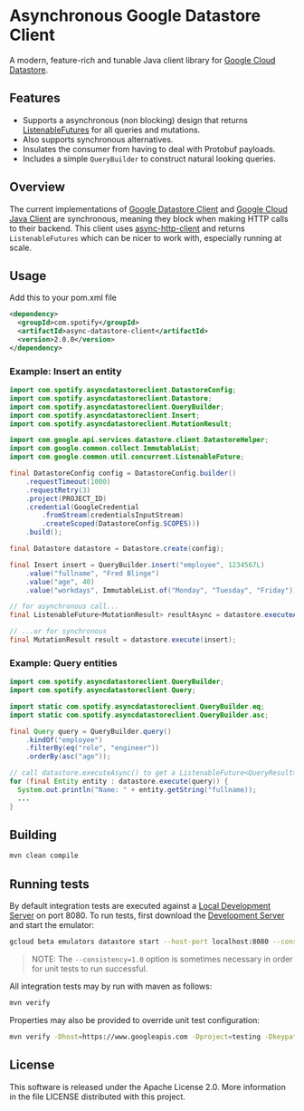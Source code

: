 # Asynchronous Google Datastore Client

A modern, feature-rich and tunable Java client library for [Google Cloud Datastore](https://cloud.google.com/datastore/docs/concepts/overview).

## Features

- Supports a asynchronous (non blocking) design that returns
[ListenableFutures](https://code.google.com/p/guava-libraries/wiki/ListenableFutureExplained) for all queries and mutations.
- Also supports synchronous alternatives.
- Insulates the consumer from having to deal with Protobuf payloads.
- Includes a simple `QueryBuilder` to construct natural looking queries.

## Overview

The current implementations of [Google Datastore Client](https://github.com/GoogleCloudPlatform/google-cloud-datastore)
and [Google Cloud Java Client](https://github.com/GoogleCloudPlatform/gcloud-java)
are synchronous, meaning they block when making HTTP calls to their backend.
This client uses [async-http-client](https://github.com/AsyncHttpClient/async-http-client)
and returns `ListenableFutures` which can be nicer to work with, especially
running at scale.

## Usage

Add this to your pom.xml file
```xml
<dependency>
  <groupId>com.spotify</groupId>
  <artifactId>async-datastore-client</artifactId>
  <version>2.0.0</version>
</dependency>
```

### Example: Insert an entity

```java
import com.spotify.asyncdatastoreclient.DatastoreConfig;
import com.spotify.asyncdatastoreclient.Datastore;
import com.spotify.asyncdatastoreclient.QueryBuilder;
import com.spotify.asyncdatastoreclient.Insert;
import com.spotify.asyncdatastoreclient.MutationResult;

import com.google.api.services.datastore.client.DatastoreHelper;
import com.google.common.collect.ImmutableList;
import com.google.common.util.concurrent.ListenableFuture;

final DatastoreConfig config = DatastoreConfig.builder()
    .requestTimeout(1000)
    .requestRetry(3)
    .project(PROJECT_ID)
    .credential(GoogleCredential
        .fromStream(credentialsInputStream)
        .createScoped(DatastoreConfig.SCOPES)))
    .build();

final Datastore datastore = Datastore.create(config);

final Insert insert = QueryBuilder.insert("employee", 1234567L)
    .value("fullname", "Fred Blinge")
    .value("age", 40)
    .value("workdays", ImmutableList.of("Monday", "Tuesday", "Friday"));

// for asynchronous call...
final ListenableFuture<MutationResult> resultAsync = datastore.executeAsync(insert);

// ...or for synchronous
final MutationResult result = datastore.execute(insert);
```

### Example: Query entities

```java
import com.spotify.asyncdatastoreclient.QueryBuilder;
import com.spotify.asyncdatastoreclient.Query;

import static com.spotify.asyncdatastoreclient.QueryBuilder.eq;
import static com.spotify.asyncdatastoreclient.QueryBuilder.asc;

final Query query = QueryBuilder.query()
    .kindOf("employee")
    .filterBy(eq("role", "engineer"))
    .orderBy(asc("age"));

// call datastore.executeAsync() to get a ListenableFuture<QueryResult>
for (final Entity entity : datastore.execute(query)) {
  System.out.println("Name: " + entity.getString("fullname));
  ...
}
```

## Building

```sh
mvn clean compile
```

## Running tests

By default integration tests are executed against a [Local Development Server](https://cloud.google.com/datastore/docs/tools/devserver)
on port 8080. To run tests, first download the [Development Server](https://cloud.google.com/datastore/docs/downloads)
and start the emulator:

```sh
gcloud beta emulators datastore start --host-port localhost:8080 --consistency 1.0 --project async-test --data-dir project-test
```

> NOTE: The `--consistency=1.0` option is sometimes necessary in order
for unit tests to run successful.

All integration tests may by run with maven as follows:

```sh
mvn verify
```

Properties may also be provided to override unit test configuration:

```sh
mvn verify -Dhost=https://www.googleapis.com -Dproject=testing -Dkeypath=./my-key.json
```

## License

This software is released under the Apache License 2.0. More information in
the file LICENSE distributed with this project.
